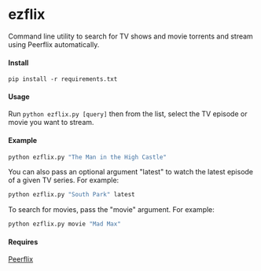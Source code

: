 # ezflix

Command line utility to search for TV shows and movie torrents and stream using Peerflix automatically.

#### Install 

```
pip install -r requirements.txt
```

#### Usage

Run ```python ezflix.py [query]``` then from the list, select the TV episode or movie you want to stream. 

#### Example 

```bash
python ezflix.py "The Man in the High Castle"
```

You can also pass an optional argument "latest" to watch the latest episode of a given TV series. For example:

```bash
python ezflix.py "South Park" latest
```

To search for movies, pass the "movie" argument. For example:

```bash
python ezflix.py movie "Mad Max"
```

#### Requires

[Peerflix](https://github.com/mafintosh/peerflix)
